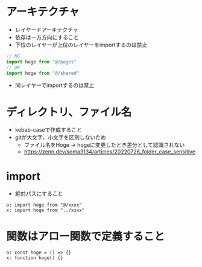 # アーキテクチャ
- レイヤードアーキテクチャ
- 依存は一方方向にすること
- 下位のレイヤーが上位のレイヤーをimportするのは禁止

```ts
// NG
import hoge from "@/pages"
// OK
import hoge from "@/shared"
```


- 同レイヤーでimportするのは禁止

# ディレクトリ、ファイル名
- kebab-caseで作成すること
- gitが大文字、小文字を区別しないため
  - ファイル名をHoge -> hogeに変更したとき差分として認識されない
  - https://zenn.dev/soma3134/articles/20220726_folder_case_sensitive

# import
- 絶対パスにすること

```
o: import hoge from "@/xxxx"
x: import hoge from "../xxxx"
```

# 関数はアロー関数で定義すること

```
o: const hoge = () => {}
x: function hoge() {}
```